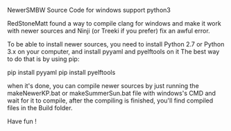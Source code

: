 NewerSMBW Source Code for windows support python3

RedStoneMatt found a way to compile clang for windows and make it work with newer sources and Ninji (or Treeki if you prefer) fix an awful error.

To be able to install newer sources, you need to install Python 2.7 or Python 3.x  on your computer, and install pyyaml and pyelftools on it 
The best way to do that is by using pip:

pip install pyyaml
pip install pyelftools


when it's done, you can compile newer sources by just running the makeNewerKP.bat or makeSummerSun.bat file with windows's CMD and wait for it to compile,
after the compiling is finished, you'll find compiled files in the Build folder.

Have fun !